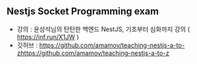 ## Nestjs Socket Programming exam
* 강의 : 윤상석님의 탄탄한 백엔드 NestJS, 기초부터 심화까지 강의 ( https://inf.run/X1JW )
* 깃허브 : https://github.com/amamov/teaching-nestjs-a-to-zhttps://github.com/amamov/teaching-nestjs-a-to-z